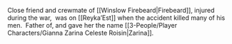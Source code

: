 Close friend and crewmate of [[Winslow Firebeard|Firebeard]], injured during the war,  was on [[Reyka’Est]] when the accident killed many of his men.  Father of, and gave her the name [[3-People/Player Characters/Gianna Zarina Celeste Roisin|Zarina]].


